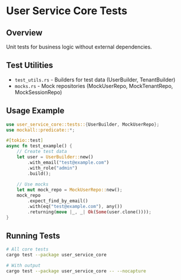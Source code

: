 # User Service Core Tests

## Overview

Unit tests for business logic without external dependencies.

## Test Utilities

- `test_utils.rs` - Builders for test data (UserBuilder, TenantBuilder)
- `mocks.rs` - Mock repositories (MockUserRepo, MockTenantRepo, MockSessionRepo)

## Usage Example

```rust
use user_service_core::tests::{UserBuilder, MockUserRepo};
use mockall::predicate::*;

#[tokio::test]
async fn test_example() {
    // Create test data
    let user = UserBuilder::new()
        .with_email("test@example.com")
        .with_role("admin")
        .build();
    
    // Use mocks
    let mut mock_repo = MockUserRepo::new();
    mock_repo
        .expect_find_by_email()
        .with(eq("test@example.com"), any())
        .returning(move |_, _| Ok(Some(user.clone())));
}
```

## Running Tests

```bash
# All core tests
cargo test --package user_service_core

# With output
cargo test --package user_service_core -- --nocapture
```
